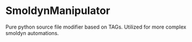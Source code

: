 # SmoldynManipulator
Pure python source file modifier based on TAGs. Utilized for more complex smoldyn automations.
